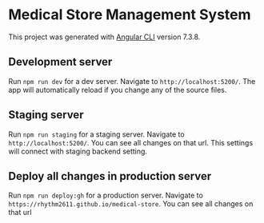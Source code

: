 # Medical Store Management System

This project was generated with [Angular CLI](https://github.com/angular/angular-cli) version 7.3.8.

## Development server

Run `npm run dev` for a dev server. Navigate to `http://localhost:5200/`. The app will automatically reload if you change any of the source files.

## Staging server

Run `npm run staging` for a staging server. Navigate to `http://localhost:5200/`. You can see all changes on that url. This settings will connect with staging backend setting.

## Deploy all changes in production server

Run `npm run deploy:gh` for a production server. Navigate to `https://rhythm2611.github.io/medical-store`. You can see all changes on that url
